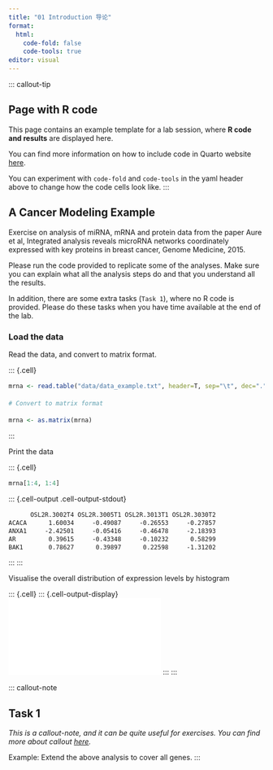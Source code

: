 ```yaml
---
title: "01 Introduction 导论"
format: 
  html:
    code-fold: false
    code-tools: true
editor: visual
---
```






::: callout-tip
## Page with R code

This page contains an example template for a lab session, where **R code
and results** are displayed here.

You can find more information on how to include code in Quarto website
[here](https://quarto.org/docs/reference/cells/cells-knitr.html).

You can experiment with `code-fold` and `code-tools` in the yaml header
above to change how the code cells look like.
:::

## A Cancer Modeling Example

Exercise on analysis of miRNA, mRNA and protein data from the paper Aure
et al, Integrated analysis reveals microRNA networks coordinately
expressed with key proteins in breast cancer, Genome Medicine, 2015.

Please run the code provided to replicate some of the analyses. Make
sure you can explain what all the analysis steps do and that you
understand all the results.

In addition, there are some extra tasks (`Task 1`), where no R code is
provided. Please do these tasks when you have time available at the end
of the lab.

### Load the data

Read the data, and convert to matrix format.




::: {.cell}

```{.r .cell-code}
mrna <- read.table("data/data_example.txt", header=T, sep="\t", dec=".")

# Convert to matrix format

mrna <- as.matrix(mrna)
```
:::




Print the data




::: {.cell}

```{.r .cell-code}
mrna[1:4, 1:4]
```

::: {.cell-output .cell-output-stdout}

```
      OSL2R.3002T4 OSL2R.3005T1 OSL2R.3013T1 OSL2R.3030T2
ACACA      1.60034     -0.49087     -0.26553     -0.27857
ANXA1     -2.42501     -0.05416     -0.46478     -2.18393
AR         0.39615     -0.43348     -0.10232      0.58299
BAK1       0.78627      0.39897      0.22598     -1.31202
```


:::
:::




Visualise the overall distribution of expression levels by histogram




::: {.cell}
::: {.cell-output-display}
![](part_2_eda_files/figure-beamer/unnamed-chunk-3-1.pdf)
:::
:::




::: callout-note
## Task 1

*This is a callout-note, and it can be quite useful for exercises. You
can find more about callout
[here](https://quarto.org/docs/authoring/callouts.html).*

Example: Extend the above analysis to cover all genes.
:::
